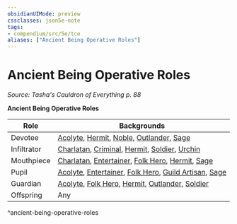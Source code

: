 ```yaml
---
obsidianUIMode: preview
cssclasses: json5e-note
tags:
- compendium/src/5e/tce
aliases: ["Ancient Being Operative Roles"]
---
```

# Ancient Being Operative Roles
*Source: Tasha's Cauldron of Everything p. 88* 

**Ancient Being Operative Roles**

| Role | Backgrounds |
|------|-------------|
| Devotee | [Acolyte](Mechanics/backgrounds/acolyte.md), [Hermit](Mechanics/backgrounds/hermit.md), [Noble](Mechanics/backgrounds/noble.md), [Outlander](Mechanics/backgrounds/outlander.md), [Sage](Mechanics/backgrounds/sage.md) |
| Infiltrator | [Charlatan](Mechanics/backgrounds/charlatan.md), [Criminal](Mechanics/backgrounds/criminal.md), [Hermit](Mechanics/backgrounds/hermit.md), [Soldier](Mechanics/backgrounds/soldier.md), [Urchin](Mechanics/backgrounds/urchin.md) |
| Mouthpiece | [Charlatan](Mechanics/backgrounds/charlatan.md), [Entertainer](Mechanics/backgrounds/entertainer.md), [Folk Hero](Mechanics/backgrounds/folk-hero.md), [Hermit](Mechanics/backgrounds/hermit.md), [Sage](Mechanics/backgrounds/sage.md) |
| Pupil | [Acolyte](Mechanics/backgrounds/acolyte.md), [Entertainer](Mechanics/backgrounds/entertainer.md), [Folk Hero](Mechanics/backgrounds/folk-hero.md), [Guild Artisan](Mechanics/backgrounds/guild-artisan.md), [Sage](Mechanics/backgrounds/sage.md) |
| Guardian | [Acolyte](Mechanics/backgrounds/acolyte.md), [Folk Hero](Mechanics/backgrounds/folk-hero.md), [Hermit](Mechanics/backgrounds/hermit.md), [Outlander](Mechanics/backgrounds/outlander.md), [Soldier](Mechanics/backgrounds/soldier.md) |
| Offspring | Any |
^ancient-being-operative-roles